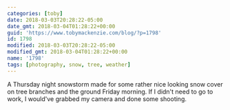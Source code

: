 ```yaml
---
categories: [toby]
date: 2018-03-03T20:28:22-05:00
date_gmt: 2018-03-04T01:28:22+00:00
guid: 'https://www.tobymackenzie.com/blog/?p=1798'
id: 1798
modified: 2018-03-03T20:28:22-05:00
modified_gmt: 2018-03-04T01:28:22+00:00
name: '1798'
tags: [photography, snow, tree, weather]
---
```


A Thursday night snowstorm made for some rather nice looking snow cover on tree branches and the ground Friday morning.<!--more-->  If I didn't need to go to work, I would've grabbed my camera and done some shooting.
